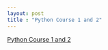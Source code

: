 ```yaml
---
layout: post
title : "Python Course 1 and 2"
---
```


[Python Course 1 and 2](/img/DIGI-Lesson4/Python2-Course1-2.JPG)
